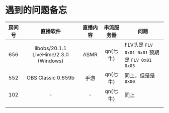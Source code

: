 # 遇到的问题备忘

| 房间号 | 直播软件 | 直播内容 | 串流服务器 | 问题 |
|:------:|:--------:|:--------:|:--------:|------|
| 656 | libobs/20.1.1 LiveHime/2.3.0 (Windows) | ASMR | qn(七牛) | FLV头是 `FLV 0x01 0x01` 预期是 `FLV 0x01 0x05`
| 552 | OBS Classic 0.659b | 手游 | qn(七牛) | 同上，但是是 `0x00`
| 102 | - | - | qn(七牛) | 同上
|  |  |  |  |
|  |  |  |  |